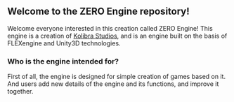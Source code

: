 ## Welcome to the ZERO Engine repository!

Welcome everyone interested in this creation called ZERO Engine! This engine is a creation of [Kolibra Studios](https://vk.com/kolibracorp.official), and is an engine built on the basis of FLEXengine and Unity3D technologies.

### Who is the engine intended for?

First of all, the engine is designed for simple creation of games based on it. And users add new details of the engine and its functions, and improve it together.
